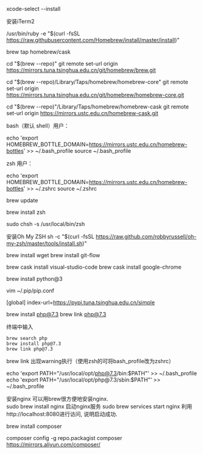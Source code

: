 xcode-select --install

安装iTerm2

/usr/bin/ruby -e "$(curl -fsSL https://raw.githubusercontent.com/Homebrew/install/master/install)"

brew tap homebrew/cask

cd "$(brew --repo)"
git remote set-url origin https://mirrors.tuna.tsinghua.edu.cn/git/homebrew/brew.git

cd "$(brew --repo)/Library/Taps/homebrew/homebrew-core"
git remote set-url origin https://mirrors.tuna.tsinghua.edu.cn/git/homebrew/homebrew-core.git

cd "$(brew --repo)"/Library/Taps/homebrew/homebrew-cask
git remote set-url origin https://mirrors.ustc.edu.cn/homebrew-cask.git



bash（默认 shell）用户：

echo 'export HOMEBREW_BOTTLE_DOMAIN=https://mirrors.ustc.edu.cn/homebrew-bottles' >> ~/.bash_profile
source ~/.bash_profile


zsh 用户：

echo 'export HOMEBREW_BOTTLE_DOMAIN=https://mirrors.ustc.edu.cn/homebrew-bottles' >> ~/.zshrc
source ~/.zshrc


brew update

brew install zsh

sudo chsh -s /usr/local/bin/zsh

安装Oh My ZSH
sh -c "$(curl -fsSL https://raw.github.com/robbyrussell/oh-my-zsh/master/tools/install.sh)"

brew install wget
brew install git-flow


brew cask install visual-studio-code
brew cask install google-chrome

brew install python@3

vim ~/.pip/pip.conf

[global]
index-url=https://pypi.tuna.tsinghua.edu.cn/simple


brew install php@7.3
brew link php@7.3

终端中输入

    brew search php
    brew install php@7.3
    brew link php@7.3

brew link 出现warning执行（使用zsh的可将bash_profile改为zshrc）

   echo 'export PATH="/usr/local/opt/php@7.3/bin:$PATH"' >> ~/.bash_profile
   echo 'export PATH="/usr/local/opt/php@7.3/sbin:$PATH"' >> ~/.bash_profile



   安装nginx
可以用brew很方便地安装nginx.    
sudo brew install nginx
启动nginx服务 
sudo brew services start nginx
利用http://localhost:8080进行访问, 说明启动成功.



brew install composer

composer config -g repo.packagist composer https://mirrors.aliyun.com/composer/
